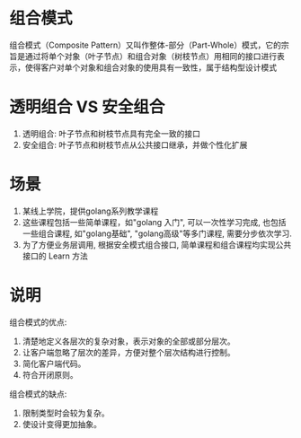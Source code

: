 # 组合模式
组合模式（Composite Pattern）又叫作整体-部分（Part-Whole）模式，它的宗旨是通过将单个对象（叶子节点）和组合对象（树枝节点）用相同的接口进行表示，使得客户对单个对象和组合对象的使用具有一致性，属于结构型设计模式

# 透明组合 VS 安全组合
1. 透明组合: 叶子节点和树枝节点具有完全一致的接口
2. 安全组合: 叶子节点和树枝节点从公共接口继承，并做个性化扩展

# 场景
1. 某线上学院，提供golang系列教学课程
2. 这些课程包括一些简单课程，如"golang 入门", 可以一次性学习完成, 也包括一些组合课程, 如"golang基础", "golang高级"等多门课程, 需要分步依次学习.
3. 为了方便业务层调用, 根据安全模式组合接口, 简单课程和组合课程均实现公共接口的 Learn 方法

# 说明
组合模式的优点:
1. 清楚地定义各层次的复杂对象，表示对象的全部或部分层次。 
2. 让客户端忽略了层次的差异，方便对整个层次结构进行控制。 
3. 简化客户端代码。 
3. 符合开闭原则。 

组合模式的缺点:
1. 限制类型时会较为复杂。 
2. 使设计变得更加抽象。